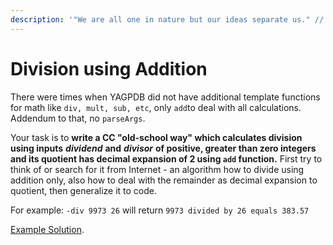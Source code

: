 ```yaml
---
description: '"We are all one in nature but our ideas separate us." // Marty Rubin'
---
```


# Division using Addition

There were times when YAGPDB did not have additional template functions for math like `div, mult, sub, etc`, only `add`to deal with all calculations. Addendum to that, no `parseArgs`. 

Your task is to **write a CC "old-school way" which calculates division using inputs** _**dividend**_ **and** _**divisor**_ **of positive, greater than zero integers and its quotient has decimal expansion of 2 using `add` function.**  First try to think of or search for it from Internet - an algorithm how to divide using addition only, also how to deal with the remainder as decimal expansion to quotient, then generalize it to code.

For example:  `-div 9973 26` will return `9973 divided by 26 equals 383.57`

[Example Solution](https://pastebin.com/PgzakUnP).

